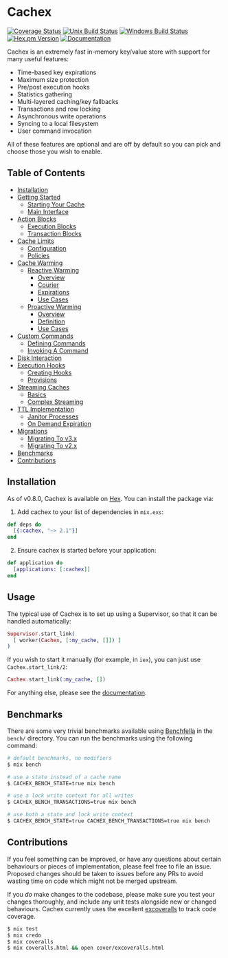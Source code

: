 # Cachex
[![Coverage Status](https://img.shields.io/coveralls/whitfin/cachex.svg)](https://coveralls.io/github/whitfin/cachex) [![Unix Build Status](https://img.shields.io/travis/whitfin/cachex.svg?label=unix)](https://travis-ci.org/whitfin/cachex) [![Windows Build Status](https://img.shields.io/appveyor/ci/whitfin/cachex.svg?label=win)](https://ci.appveyor.com/project/whitfin/cachex) [![Hex.pm Version](https://img.shields.io/hexpm/v/cachex.svg)](https://hex.pm/packages/cachex) [![Documentation](https://img.shields.io/badge/docs-latest-blue.svg)](https://hexdocs.pm/cachex/)

Cachex is an extremely fast in-memory key/value store with support for many useful features:

- Time-based key expirations
- Maximum size protection
- Pre/post execution hooks
- Statistics gathering
- Multi-layered caching/key fallbacks
- Transactions and row locking
- Asynchronous write operations
- Syncing to a local filesystem
- User command invocation

All of these features are optional and are off by default so you can pick and choose those you wish to enable.

## Table of Contents

- [Installation](#installation)
- [Getting Started](docs/getting-started.md)
    - [Starting Your Cache](docs/getting-started.md#starting-your-cache)
    - [Main Interface](docs/getting-started.md#main-interface)
- [Action Blocks](docs/features/action-blocks.md)
    - [Execution Blocks](docs/features/action-blocks.md#execution-blocks)
    - [Transaction Blocks](docs/features/action-blocks.md#transaction-blocks)
- [Cache Limits](docs/features/cache-limits.md)
    - [Configuration](docs/features/cache-limits.md#policies)
    - [Policies](docs/features/cache-limits.md#policies)
- [Cache Warming](docs/cache-warming)
    - [Reactive Warming](docs/cache-warming/reactive-warming.md)
        - [Overview](docs/cache-warming/reactive-warming.md#overview)
        - [Courier](docs/cache-warming/reactive-warming.md#courier)
        - [Expirations](docs/cache-warming/reactive-warming.md#expirations)
        - [Use Cases](docs/cache-warming/reactive-warming.md#use-cases)
    - [Proactive Warming](docs/cache-warming/proactive-warming.md)
        - [Overview](docs/cache-warming/proactive-warming.md#overview)
        - [Definition](docs/cache-warming/proactive-warming.md#definition)
        - [Use Cases](docs/cache-warming/proactive-warming.md#use-cases)
- [Custom Commands](docs/features/custom-commands.md)
    - [Defining Commands](docs/features/custom-commands.md#defining-commands)
    - [Invoking A Command](docs/features/custom-commands.md#invoking-a-command)
- [Disk Interaction](docs/features/disk-interaction.md)
- [Execution Hooks](docs/features/execution-hooks.md)
    - [Creating Hooks](docs/features/execution-hooks.md#creating-hooks)
    - [Provisions](docs/features/execution-hooks.md#provisions)
- [Streaming Caches](docs/features/streaming-caches.md)
    - [Basics](docs/features/streaming-caches.md#basics)
    - [Complex Streaming](docs/features/streaming-caches.md#complex-streaming)
- [TTL Implementation](docs/features/ttl-implementation.md)
    - [Janitor Processes](docs/features/ttl-implementation.md#janitor-processes)
    - [On Demand Expiration](docs/features/ttl-implementation.md#on-demand-expiration)
- [Migrations](docs/migrations)
    - [Migrating To v3.x](docs/migrations/migrating-to-v3)
    - [Migrating To v2.x](docs/migrations/migrating-to-v2)
- [Benchmarks](#benchmarks)
- [Contributions](#contributions)

## Installation

As of v0.8.0, Cachex is available on [Hex](https://hex.pm/). You can install the package via:

  1. Add cachex to your list of dependencies in `mix.exs`:

```elixir
def deps do
  [{:cachex, "~> 2.1"}]
end
```

  2. Ensure cachex is started before your application:

```elixir
def application do
  [applications: [:cachex]]
end
```

## Usage

The typical use of Cachex is to set up using a Supervisor, so that it can be handled automatically:

```elixir
Supervisor.start_link(
  [ worker(Cachex, [:my_cache, []]) ]
)
```

If you wish to start it manually (for example, in `iex`), you can just use `Cachex.start_link/2`:

```elixir
Cachex.start_link(:my_cache, [])
```

For anything else, please see the [documentation](https://github.com/whitfin/cachex/tree/master/docs).

## Benchmarks

There are some very trivial benchmarks available using [Benchfella](https://github.com/alco/benchfella) in the `bench/` directory. You can run the benchmarks using the following command:

```bash
# default benchmarks, no modifiers
$ mix bench

# use a state instead of a cache name
$ CACHEX_BENCH_STATE=true mix bench

# use a lock write context for all writes
$ CACHEX_BENCH_TRANSACTIONS=true mix bench

# use both a state and lock write context
$ CACHEX_BENCH_STATE=true CACHEX_BENCH_TRANSACTIONS=true mix bench
```

## Contributions

If you feel something can be improved, or have any questions about certain behaviours or pieces of implementation, please feel free to file an issue. Proposed changes should be taken to issues before any PRs to avoid wasting time on code which might not be merged upstream.

If you *do* make changes to the codebase, please make sure you test your changes thoroughly, and include any unit tests alongside new or changed behaviours. Cachex currently uses the excellent [excoveralls](https://github.com/parroty/excoveralls) to track code coverage.

```bash
$ mix test
$ mix credo
$ mix coveralls
$ mix coveralls.html && open cover/excoveralls.html
```
